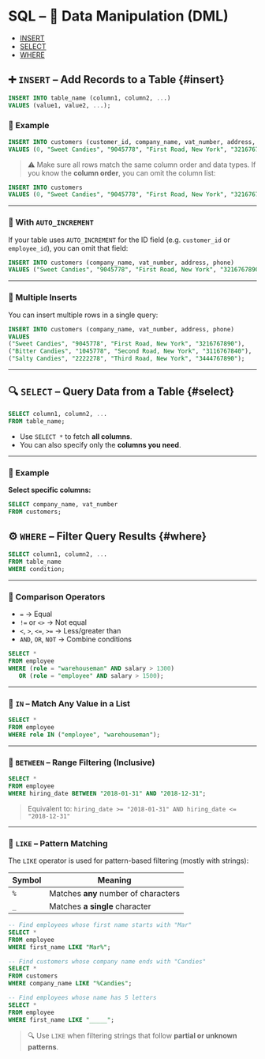 # SQL – 📝 Data Manipulation (DML)

- [INSERT](#insert)
- [SELECT](#select)
- [WHERE](#where)

## ➕ `INSERT` – Add Records to a Table {#insert}

```sql
INSERT INTO table_name (column1, column2, ...)
VALUES (value1, value2, ...);
```

### 🔸 Example

```sql
INSERT INTO customers (customer_id, company_name, vat_number, address, phone)
VALUES (0, "Sweet Candies", "9045778", "First Road, New York", "3216767890");
```

> ⚠️ Make sure all rows match the same column order and data types.
> If you know the **column order**, you can omit the column list:

```sql
INSERT INTO customers
VALUES (0, "Sweet Candies", "9045778", "First Road, New York", "3216767890");
```

---

### 🔄 With `AUTO_INCREMENT`

If your table uses `AUTO_INCREMENT` for the ID field (e.g. `customer_id` or `employee_id`), you can omit that field:

```sql
INSERT INTO customers (company_name, vat_number, address, phone)
VALUES ("Sweet Candies", "9045778", "First Road, New York", "3216767890");
```

---

### 🧾 Multiple Inserts

You can insert multiple rows in a single query:

```sql
INSERT INTO customers (company_name, vat_number, address, phone)
VALUES
("Sweet Candies", "9045778", "First Road, New York", "3216767890"),
("Bitter Candies", "1045778", "Second Road, New York", "3116767840"),
("Salty Candies", "2222278", "Third Road, New York", "3444767890");
```

---

## 🔍 `SELECT` – Query Data from a Table {#select}

```sql
SELECT column1, column2, ...
FROM table_name;
```

- Use `SELECT *` to fetch **all columns**.
- You can also specify only the **columns you need**.

---

### 🔹 Example

**Select specific columns:**

```sql
SELECT company_name, vat_number
FROM customers;
```

## ⚙️ `WHERE` – Filter Query Results {#where}

```sql
SELECT column1, column2, ...
FROM table_name
WHERE condition;
```

---

### 🔸 Comparison Operators

- `=` → Equal
- `!=` or `<>` → Not equal
- `<`, `>`, `<=`, `>=` → Less/greater than
- `AND`, `OR`, `NOT` → Combine conditions

```sql
SELECT *
FROM employee
WHERE (role = "warehouseman" AND salary > 1300)
   OR (role = "employee" AND salary > 1500);
```

---

### 🔹 `IN` – Match Any Value in a List

```sql
SELECT *
FROM employee
WHERE role IN ("employee", "warehouseman");
```

---

### 🔹 `BETWEEN` – Range Filtering (Inclusive)

```sql
SELECT *
FROM employee
WHERE hiring_date BETWEEN "2018-01-31" AND "2018-12-31";
```

> Equivalent to: `hiring_date >= "2018-01-31" AND hiring_date <= "2018-12-31"`

---

### 🔹 `LIKE` – Pattern Matching

The `LIKE` operator is used for pattern-based filtering (mostly with strings):

| Symbol | Meaning                              |
| ------ | ------------------------------------ |
| `%`    | Matches **any** number of characters |
| `_`    | Matches **a single** character       |

```sql
-- Find employees whose first name starts with "Mar"
SELECT *
FROM employee
WHERE first_name LIKE "Mar%";

-- Find customers whose company name ends with "Candies"
SELECT *
FROM customers
WHERE company_name LIKE "%Candies";

-- Find employees whose name has 5 letters
SELECT *
FROM employee
WHERE first_name LIKE "_____";
```

> 🔍 Use `LIKE` when filtering strings that follow **partial or unknown patterns**.
